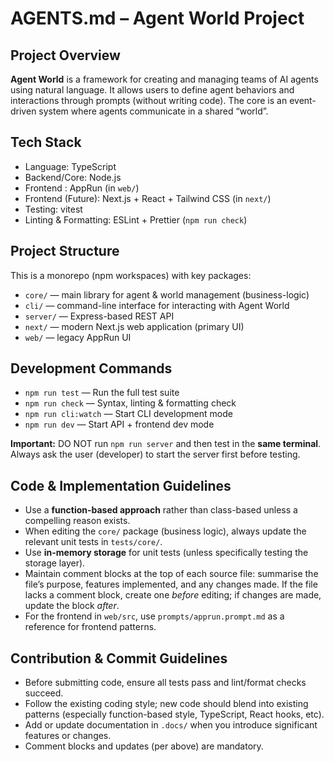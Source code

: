 # AGENTS.md – Agent World Project

## Project Overview  
**Agent World** is a framework for creating and managing teams of AI agents using natural language. It allows users to define agent behaviors and interactions through prompts (without writing code). The core is an event-driven system where agents communicate in a shared “world”.

## Tech Stack  
- Language: TypeScript  
- Backend/Core: Node.js  
- Frontend : AppRun (in `web/`)
- Frontend (Future): Next.js + React + Tailwind CSS (in `next/`)  
- Testing: vitest  
- Linting & Formatting: ESLint + Prettier (`npm run check`)

## Project Structure  
This is a monorepo (npm workspaces) with key packages:  
- `core/` — main library for agent & world management (business-logic)  
- `cli/` — command-line interface for interacting with Agent World  
- `server/` — Express-based REST API  
- `next/` — modern Next.js web application (primary UI)  
- `web/` — legacy AppRun UI

## Development Commands  
- `npm run test` — Run the full test suite  
- `npm run check` — Syntax, linting & formatting check  
- `npm run cli:watch` — Start CLI development mode  
- `npm run dev` — Start API + frontend dev mode  

**Important:** DO NOT run `npm run server` and then test in the **same terminal**. Always ask the user (developer) to start the server first before testing.

## Code & Implementation Guidelines  
- Use a **function-based approach** rather than class-based unless a compelling reason exists.  
- When editing the `core/` package (business logic), always update the relevant unit tests in `tests/core/`.  
- Use **in-memory storage** for unit tests (unless specifically testing the storage layer).  
- Maintain comment blocks at the top of each source file: summarise the file’s purpose, features implemented, and any changes made. If the file lacks a comment block, create one *before* editing; if changes are made, update the block *after*.  
- For the frontend in `web/src`, use `prompts/apprun.prompt.md` as a reference for frontend patterns.

## Contribution & Commit Guidelines  
- Before submitting code, ensure all tests pass and lint/format checks succeed.  
- Follow the existing coding style; new code should blend into existing patterns (especially function-based style, TypeScript, React hooks, etc).  
- Add or update documentation in `.docs/` when you introduce significant features or changes.  
- Comment blocks and updates (per above) are mandatory.

